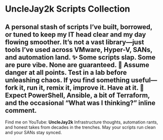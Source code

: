 # UncleJay2k Scripts Collection
A personal stash of scripts I’ve built, borrowed, or tuned to keep my IT head clear and my day flowing smoother. It’s not a vast library—just tools I’ve used across VMware, Hyper-V, SANs, and automation land.
✨ **Some scripts slap. Some are pure vibe. None are guaranteed.** 
🧨 **Assume danger at all points. Test in a lab before unleashing chaos.**
If you find something useful—fork it, run it, remix it, improve it. Have at it.
🧰 Expect PowerShell, Ansible, a bit of Terraform, and the occasional “What was I thinking?” inline comment.
---
Find me on YouTube: **UncleJay2k** 
Infrastructure thoughts, automation rants, and honest takes from decades in the trenches.
May your scripts run clean and your SANs stay synced.


